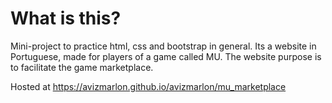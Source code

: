 # What is this?

Mini-project to practice html, css and bootstrap in general.
Its a website in Portuguese, made for players of a game called MU. 
The website purpose is to facilitate the game marketplace.

Hosted at https://avizmarlon.github.io/avizmarlon/mu_marketplace
